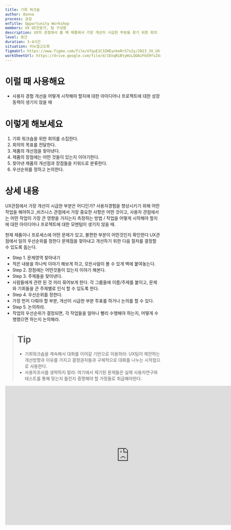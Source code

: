 ```yaml
---
title: 기회 워크숍
author: donna
process: 공감
enTitle: Opportunity Workshop
members: UX UI전문가, 팀 구성원
description: UX의 관점에서 볼 때 제품에서 가장 개선이 시급한 부분을 찾기 위한 회의
level: 중간
duration: 3-4시간
situation: 리뉴얼고도화
figmaUrl: https://www.figma.com/file/oTquE1C3ZHEynkeRrS7x2y/2023_3X_UX-Card_WorkSheet_Ver.3?type=design&node-id=104-2413&mode=design&t=uMLYbDeXRC8639ZD-4
workSheetUrl: https://drive.google.com/file/d/1EnqRiBtyWzLQOAzFbS9fsZ4x2SIo_B0t/view?usp=sharing
---
```

<!-- 프로세스별 보기: 공감, 설계, 프로토타입, 테스트 -->
<!--duration은 분단위로 숫자만 적어주세요-->
<!--level: 쉬움, 중간, 어려움-->
<!--개인작업, 신규런칭, 리뉴얼고도화-->

# 이럴 때 사용해요

- 사용자 경험 개선을 어떻게 시작해야 할지에 대한 아이디어나 프로젝트에 대한 성장 동력이 생기지 않을 때

# 이렇게 해보세요

1. 기회 워크숍을 위한 회의를 소집한다.
2. 회의의 목표를 전달한다.
3. 제품의 개선점을 찾아낸다.
4. 제품의 장점에는 어떤 것들이 있는지 이야기한다.
5. 찾아낸 제품의 개선점과 장점들을 키워드로 분류한다.
6. 우선순위를 정하고 논의한다.


# 상세 내용

UX관점에서 가장 개선이 시급한 부분은 어디인가? 사용자경험을 향상시키기 위해 어떤 작업을 해야하고 ,비즈니스 관점에서 가장 중요한 사항은 어떤 것이고, 사용자 관점에서는 어떤 작업이 가장 큰 영향을 가지는지 측정하는 방법 / 작업을 어떻게 시작해야 할지에 대한 아이디어나 프로젝트에 대한 모멘텀이 생기지 않을 때.

현재 제품이나 프로세스에 어떤 문제가 있고, 불편한 부분이 어떤것인지 확인한다
UX관점에서 일의 우선순위를 정한다
문제점을 찾아내고 개선하기 위한 다음 절차를 결정할 수 있도록 돕는다.

- Step 1. 문제영역 찾아내기
- 적은 내용을 하나씩 이야기 해보게 하고, 모든사람이 볼 수 있게 벽에 붙여놓는다.
- Step 2. 장점에는 어떤것들이 있는지 이야기 해본다.
- Step 3. 주제들을 찾아낸다.
- 사람들에게 관련 된 것 끼리 묶어보게 한다. 각 그룹들에 이름/주제를 붙이고, 문제와 기회들을 큰 주제별로 인식 할 수 있도록 한다.
- Step 4. 우선순위를 정한다.
- 가장 먼저 다뤄야 할 부분, 개선이 시급한 부분 투표를 하거나 논의를 할 수 있다.
- Step 5. 논의하라.
- 작업의 우선순위가 결정되면, 각 작업들을 얼마나 빨리 수행해야 하는지, 어떻게 수행했으면 하는지 논의해라.

> # Tip
> 
> - 기회워크숍을 계속해서 대화를 이어갈 기반으로 이용하라: UX팀이 제안하는 개선방향과 이유를 가지고 결정권자들과 구체적으로 대화를 나누는 시작점으로 사용한다.
> - 사용자조사를 생략하지 말라: 여기에서 제기된 문제들은 실제 사용자연구와 테스트를 통해 맞는지 틀린지 증명해야 할 가정들로 취급해야한다.

<iframe style="border: 1px solid rgba(0, 0, 0, 0.1);" width="800" height="450" src="https://www.figma.com/embed?embed_host=share&url=https%3A%2F%2Fwww.figma.com%2Ffile%2FoTquE1C3ZHEynkeRrS7x2y%2F2023_3X_UX-Card_WorkSheet_Ver.3%3Ftype%3Ddesign%26node-id%3D104%253A2415%26mode%3Ddesign%26t%3DtGbsZ1SuS9WkfKu2-1" allowfullscreen></iframe>
